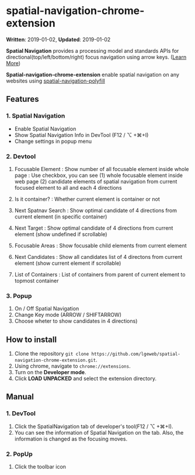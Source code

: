 
# spatial-navigation-chrome-extension

**Written**: 2019-01-02, **Updated**: 2019-01-02

**Spatial Navigation** provides a processing model and standards APIs for directional(top/left/bottom/right) focus navigation using arrow keys. ([Learn More](https://wicg.github.io/spatial-navigation/))

**Spatial-navigation-chrome-extension** enable spatial navigation on any websites using [spatial-navigation-polyfill](https://github.com/WICG/spatial-navigation/tree/master/polyfill)


## Features
### 1. Spatial Navigation
- Enable Spatial Navigation
- Show Spatial Navigation Info in DevTool (F12 / ⌥ +⌘+I)
- Change settings in popup menu

### 2. Devtool
1. Focusable Element
: Show number of all focusable element inside whole page
: Use checkbox, you can see (1) whole focusable element inside web page (2) candidate elements of spatial navigation from current focused element to all and each 4 directions

2. Is it container?
: Whether current element is container or not
3. Next Spatnav Search
: Show optimal candidate of 4 directions from current element (in specific container)
4. Next Target
: Show optimal candidate of 4 directions from current element (show undefined if scrollable)
5. Focusable Areas
: Show focusable child elements from current element
6. Next Candidates
: Show all candidates list of 4 directons from current element (show current element if scrollable)
7. List of Containers
: List of containers from parent of current element to topmost container

### 3. Popup
1. On / Off Spatial Navigation
2. Change Key mode (ARROW / SHIFTARROW)
3. Choose wheter to show candidates in 4 directions)

## How to install
1. Clone the repository `git clone https://github.com/lgeweb/spatial-navigation-chrome-extension.git`.
2. Using chrome, navigate to `chrome://extensions`.
3. Turn on the **Developer mode**.
4. Click **LOAD UNPACKED** and select the extension directory.

## Manual
### 1. DevTool
1. Click the SpatialNavigation tab of developer's tool(F12 / ⌥ +⌘+I).
2. You can see the information of Spatial Navigation on the tab. Also, the information is changed as the focusing moves.

### 2. PopUp
1. Click the toolbar icon
